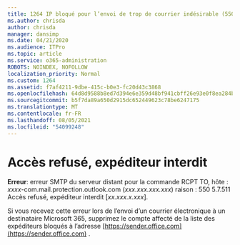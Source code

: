 ```yaml
---
title: 1264 IP bloqué pour l’envoi de trop de courrier indésirable (550 5.7.51)
ms.author: chrisda
author: chrisda
manager: dansimp
ms.date: 04/21/2020
ms.audience: ITPro
ms.topic: article
ms.service: o365-administration
ROBOTS: NOINDEX, NOFOLLOW
localization_priority: Normal
ms.custom: 1264
ms.assetid: f7af4211-9dbe-415c-b0e3-fc20d43c3868
ms.openlocfilehash: 64d8d9588b8ed7d394e6e359d48bf941cbff26e93e0f8ea284bf3b6688400b3f
ms.sourcegitcommit: b5f7da89a650d2915dc652449623c78be6247175
ms.translationtype: MT
ms.contentlocale: fr-FR
ms.lasthandoff: 08/05/2021
ms.locfileid: "54099248"
---
```

# <a name="access-denied-banned-sender"></a>Accès refusé, expéditeur interdit

 **Erreur**: erreur SMTP du serveur distant pour la commande RCPT TO, hôte : *xxxx*-com.mail.protection.outlook.com (*xxx.xxx.xxx.xxx*) raison : 550 5.7.511 Accès refusé, expéditeur interdit [*xx.xxx.x.xxx*]. 

Si vous recevez cette erreur lors de l’envoi d’un courrier électronique à un destinataire Microsoft 365, supprimez le compte affecté de la liste des expéditeurs bloqués à l’adresse [https://sender.office.com](https://sender.office.com) .
